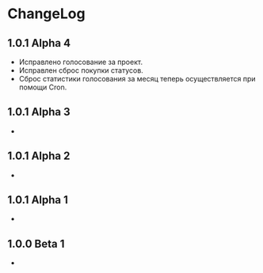 # ChangeLog
## 1.0.1 Alpha 4
* Исправлено голосование за проект.
* Исправлен сброс покупки статусов.
* Сброс статистики голосования за месяц теперь осуществляется при помощи Cron.
## 1.0.1 Alpha 3
-
## 1.0.1 Alpha 2
-
## 1.0.1 Alpha 1
-
## 1.0.0 Beta 1
-